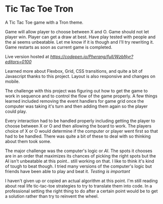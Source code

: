 # Tic Tac Toe Tron  
A Tic Tac Toe game with a Tron theme.

Game will allow player to choose between X and O.
Game should not let player win. Player can get a draw at best. Have play tested with people and the ai seems unbeatable. Let me know if it is though and I'll try rewriting it.
Game restarts as soon as current game is completed.


Live version hosted at *https://codepen.io/Pherang/full/WzbNyr?editors=0100*

Learned more about Flexbox, Grid, CSS transitions, and quite a bit of Javascript thanks to this project.
Layout is also responsive and changes on mobile.

The challenge with this project was figuring out how to get the game to work in sequence and to control the flow of the game properly. A few things learned included removing the event handlers for game grid once the computer was taking it's turn and then adding them again so the player could play. 

Every interaction had to be handled properly including getting the player to choose between X or O and then allowing the board to work. The players choice of X or O would determine if the computer or player went first so that had to be handled.
There was quite a bit of these to deal with so thinking about them took some.

The major challenge was the computer's logic or *AI*. The spots it chooses are in an order that maximizes its chances of picking the right spots but the AI isn't unbeatable at this point.. still working on that. I like to think it's kind of tough to beat though. I tried many versions of the computer's logic but friends have been able to play and beat it. *Testing is important*

I haven't given up or copied an actual algorithm at this point. I'm still reading about real life tic-tac-toe strategies to try to translate them into code. In a professional setting the right thing to do after a certain point would be to get a solution rather than try to reinvent the wheel.
